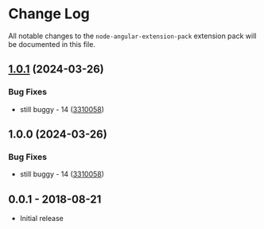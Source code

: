 # Change Log
All notable changes to the `node-angular-extension-pack` extension pack will be documented in this file.

## [1.0.1](https://github.com/ITMCdev/vscode-extensions/compare/node-angular-extension-pack-v1.0.0...node-angular-extension-pack-v1.0.1) (2024-03-26)


### Bug Fixes

* still buggy - 14 ([3310058](https://github.com/ITMCdev/vscode-extensions/commit/3310058b0fa82ef15cbcb983946897a2c09a98f6))

## 1.0.0 (2024-03-26)


### Bug Fixes

* still buggy - 14 ([3310058](https://github.com/ITMCdev/vscode-extensions/commit/3310058b0fa82ef15cbcb983946897a2c09a98f6))

## 0.0.1 - 2018-08-21
- Initial release
